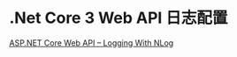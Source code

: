 ﻿# .Net Core 3 Web API 日志配置

[ASP.NET Core Web API – Logging With NLog](https://code-maze.com/net-core-web-development-part3/)